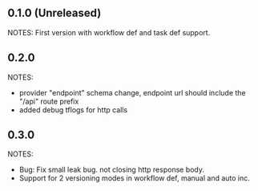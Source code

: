 ## 0.1.0 (Unreleased)

NOTES:
First version with workflow def and task def support.

## 0.2.0

NOTES:
* provider "endpoint" schema change, endpoint url should include the "/api" route prefix
* added debug tflogs for http calls

## 0.3.0

NOTES:
* Bug: Fix small leak bug. not closing http response body.
* Support for 2 versioning modes in workflow def, manual and auto inc.
